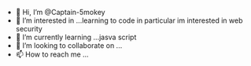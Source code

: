 - 👋 Hi, I’m @Captain-5mokey
- 👀 I’m interested in ...learning to code in particular im interested in web security
- 🌱 I’m currently learning ...jasva script 
- 💞️ I’m looking to collaborate on ...
- 📫 How to reach me ...

<!---
Captain-5mokey/Captain-5mokey is a ✨ special ✨ repository because its `README.md` (this file) appears on your GitHub profile.
You can click the Preview link to take a look at your changes.
--->
